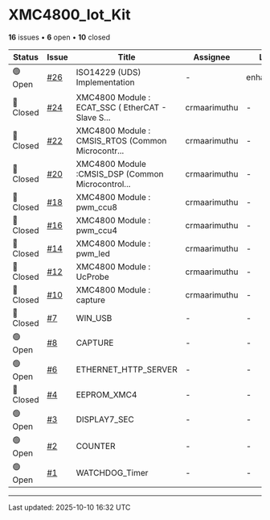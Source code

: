 # XMC4800_Iot_Kit

**16** issues • **6** open • **10** closed

<table class="github-issue-table">
<thead>
<tr>
<th>Status</th>
<th>Issue</th>
<th>Title</th>
<th>Assignee</th>
<th>Labels</th>
<th>Updated</th>
</tr>
</thead>
<tbody>
<tr><td>🟢 Open</td><td><a href='./issue-26-ISO14229-UDS-Implementation.md'>#26</a></td><td>ISO14229 (UDS) Implementation</td><td>-</td><td>enhancement</td><td>2025-08-01</td></tr>
<tr><td>🔴 Closed</td><td><a href='./issue-24-XMC4800--Module--ECAT_SSC--EtherCAT---Slave-Stack-.md'>#24</a></td><td>XMC4800  Module : ECAT_SSC ( EtherCAT - Slave S...</td><td>crmaarimuthu</td><td>-</td><td>2024-09-25</td></tr>
<tr><td>🔴 Closed</td><td><a href='./issue-22-XMC4800--Module--CMSIS_RTOS-Common-Microcontroller.md'>#22</a></td><td>XMC4800  Module : CMSIS_RTOS (Common Microcontr...</td><td>crmaarimuthu</td><td>-</td><td>2024-09-04</td></tr>
<tr><td>🔴 Closed</td><td><a href='./issue-20-XMC4800--Module-CMSIS_DSP-Common-Microcontroller-S.md'>#20</a></td><td>XMC4800  Module :CMSIS_DSP (Common Microcontrol...</td><td>crmaarimuthu</td><td>-</td><td>2024-09-04</td></tr>
<tr><td>🔴 Closed</td><td><a href='./issue-18-XMC4800--Module--pwm_ccu8.md'>#18</a></td><td>XMC4800  Module : pwm_ccu8</td><td>crmaarimuthu</td><td>-</td><td>2024-09-03</td></tr>
<tr><td>🔴 Closed</td><td><a href='./issue-16-XMC4800--Module--pwm_ccu4.md'>#16</a></td><td>XMC4800  Module : pwm_ccu4</td><td>crmaarimuthu</td><td>-</td><td>2024-09-03</td></tr>
<tr><td>🔴 Closed</td><td><a href='./issue-14-XMC4800--Module--pwm_led.md'>#14</a></td><td>XMC4800  Module : pwm_led</td><td>crmaarimuthu</td><td>-</td><td>2024-09-03</td></tr>
<tr><td>🔴 Closed</td><td><a href='./issue-12-XMC4800--Module--UcProbe.md'>#12</a></td><td>XMC4800  Module : UcProbe</td><td>crmaarimuthu</td><td>-</td><td>2024-09-02</td></tr>
<tr><td>🔴 Closed</td><td><a href='./issue-10-XMC4800--Module--capture.md'>#10</a></td><td>XMC4800  Module : capture</td><td>crmaarimuthu</td><td>-</td><td>2024-09-01</td></tr>
<tr><td>🔴 Closed</td><td><a href='./issue-7-WIN_USB.md'>#7</a></td><td>WIN_USB</td><td>-</td><td>-</td><td>2024-09-01</td></tr>
<tr><td>🟢 Open</td><td><a href='./issue-8-CAPTURE.md'>#8</a></td><td>CAPTURE</td><td>-</td><td>-</td><td>2024-09-01</td></tr>
<tr><td>🟢 Open</td><td><a href='./issue-6-ETHERNET_HTTP_SERVER.md'>#6</a></td><td>ETHERNET_HTTP_SERVER</td><td>-</td><td>-</td><td>2024-08-31</td></tr>
<tr><td>🔴 Closed</td><td><a href='./issue-4-EEPROM_XMC4.md'>#4</a></td><td>EEPROM_XMC4</td><td>-</td><td>-</td><td>2024-08-31</td></tr>
<tr><td>🟢 Open</td><td><a href='./issue-3-DISPLAY7_SEC.md'>#3</a></td><td>DISPLAY7_SEC</td><td>-</td><td>-</td><td>2024-08-31</td></tr>
<tr><td>🟢 Open</td><td><a href='./issue-2-COUNTER.md'>#2</a></td><td>COUNTER</td><td>-</td><td>-</td><td>2024-08-30</td></tr>
<tr><td>🟢 Open</td><td><a href='./issue-1-WATCHDOG_Timer.md'>#1</a></td><td>WATCHDOG_Timer</td><td>-</td><td>-</td><td>2024-08-30</td></tr>
</tbody>
</table>

---

Last updated: 2025-10-10 16:32 UTC